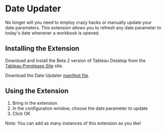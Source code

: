 # Date Updater
No longer will you need to employ crazy hacks or manually update your date parameters. This extension allows you to refresh any date parameter to today's date whenever a workbook is opened.

## Installing the Extension

Download and install the Beta 2 version of Tableau Desktop from the [Tableau Prerelease Site](https://prerelease.tableau.com) site. 

Download the Date Updater [manifest file](https://keshiarose.github.io/Date-Updater-React/DateUpdater.trex). 

## Using the Extension
1. Bring in the extension
2. In the configuration window, choose the date parameter to update
3. Click OK

Note: You can add as many instances of this extension as you like!
